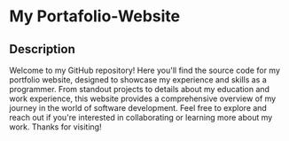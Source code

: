 # My Portafolio-Website

## Description
Welcome to my GitHub repository! Here you'll find the source code for my portfolio website, designed to showcase my experience and skills as a programmer. From standout projects to details about my education and work experience, this website provides a comprehensive overview of my journey in the world of software development. Feel free to explore and reach out if you're interested in collaborating or learning more about my work. Thanks for visiting!
